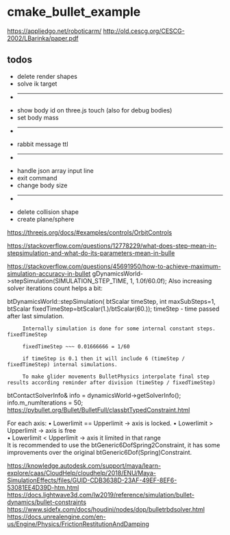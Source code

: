 # cmake_bullet_example

https://appliedgo.net/roboticarm/
http://old.cescg.org/CESCG-2002/LBarinka/paper.pdf

## todos
  * delete render shapes
  * solve ik target
  * -----
  * show body id on three.js touch (also for debug bodies)
  * set body mass
  * -----
  * rabbit message ttl
  * -----
  * handle json array input line
  * exit command
  * change body size
  * -----
  * delete collision shape
  * create plane/sphere

https://threejs.org/docs/#examples/controls/OrbitControls

https://stackoverflow.com/questions/12778229/what-does-step-mean-in-stepsimulation-and-what-do-its-parameters-mean-in-bulle

https://stackoverflow.com/questions/45691950/how-to-achieve-maximum-simulation-accuracy-in-bullet
gDynamicsWorld->stepSimulation(SIMULATION_STEP_TIME, 1, 1.0f/60.0f);
Also increasing solver iterations count helps a bit:

btDynamicsWorld::stepSimulation(
   btScalar timeStep,
      int maxSubSteps=1,
         btScalar fixedTimeStep=btScalar(1.)/btScalar(60.));
         timeStep - time passed after last simulation.

         Internally simulation is done for some internal constant steps. fixedTimeStep

         fixedTimeStep ~~~ 0.01666666 = 1/60

         if timeStep is 0.1 then it will include 6 (timeStep / fixedTimeStep) internal simulations.

         To make glider movements BulletPhysics interpolate final step results according reminder after division (timeStep / fixedTimeStep)


btContactSolverInfo& info = dynamicsWorld->getSolverInfo();
info.m_numIterations = 50;
https://pybullet.org/Bullet/BulletFull/classbtTypedConstraint.html



For each axis:
• Lowerlimit	==	Upperlimit	->	axis	is	locked.	
• Lowerlimit	>	Upperlimit	->	axis	is	free	
• Lowerlimit	<	Upperlimit	->	axis	it	limited	in	that	range	
It	is	recommended	to	use	the	btGeneric6DofSpring2Constraint, it	has	some	
improvements	over	the	original	btGeneric6Dof(Spring)Constraint.



https://knowledge.autodesk.com/support/maya/learn-explore/caas/CloudHelp/cloudhelp/2018/ENU/Maya-SimulationEffects/files/GUID-CDB3638D-23AF-49EF-8EF6-53081EE4D39D-htm.html
https://docs.lightwave3d.com/lw2019/reference/simulation/bullet-dynamics/bullet-constraints
https://www.sidefx.com/docs/houdini/nodes/dop/bulletrbdsolver.html
https://docs.unrealengine.com/en-us/Engine/Physics/FrictionRestitutionAndDamping



